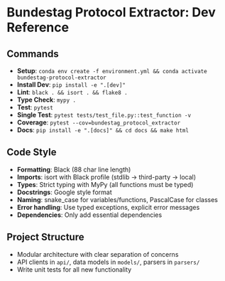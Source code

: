 # Bundestag Protocol Extractor: Dev Reference

## Commands
- **Setup**: `conda env create -f environment.yml && conda activate bundestag-protocol-extractor`
- **Install Dev**: `pip install -e ".[dev]"`
- **Lint**: `black . && isort . && flake8 .`
- **Type Check**: `mypy .`
- **Test**: `pytest`
- **Single Test**: `pytest tests/test_file.py::test_function -v`
- **Coverage**: `pytest --cov=bundestag_protocol_extractor`
- **Docs**: `pip install -e ".[docs]" && cd docs && make html`

## Code Style
- **Formatting**: Black (88 char line length)
- **Imports**: isort with Black profile (stdlib → third-party → local)
- **Types**: Strict typing with MyPy (all functions must be typed)
- **Docstrings**: Google style format
- **Naming**: snake_case for variables/functions, PascalCase for classes
- **Error handling**: Use typed exceptions, explicit error messages
- **Dependencies**: Only add essential dependencies

## Project Structure
- Modular architecture with clear separation of concerns
- API clients in `api/`, data models in `models/`, parsers in `parsers/`
- Write unit tests for all new functionality